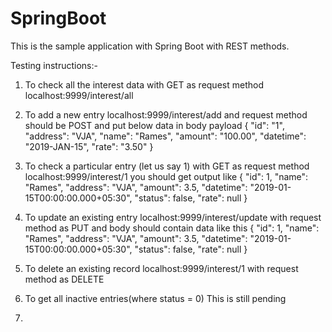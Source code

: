 # SpringBoot

This is the sample application with Spring Boot with REST methods.

Testing instructions:-
1. To check all the interest data with GET as request method
localhost:9999/interest/all

2. To add a new entry
localhost:9999/interest/add and request method should be POST
and put below data in body payload
{
	"id": "1",
	"address": "VJA",
	"name": "Rames",
	"amount": "100.00",
	"datetime": "2019-JAN-15",
	"rate": "3.50"
}

3. To check a particular entry (let us say 1) with GET as request method
localhost:9999/interest/1
you should get output like
{
    "id": 1,
    "name": "Rames",
    "address": "VJA",
    "amount": 3.5,
    "datetime": "2019-01-15T00:00:00.000+05:30",
    "status": false,
    "rate": null
}

4. To update an existing entry
localhost:9999/interest/update with request method as PUT
and body should contain data like this
{
    "id": 1,
    "name": "Rames",
    "address": "VJA",
    "amount": 3.5,
    "datetime": "2019-01-15T00:00:00.000+05:30",
    "status": false,
    "rate": null
}

5. To delete an existing record
localhost:9999/interest/1 with request method as DELETE

6. To get all inactive entries(where status = 0)
This is still pending
6. 
